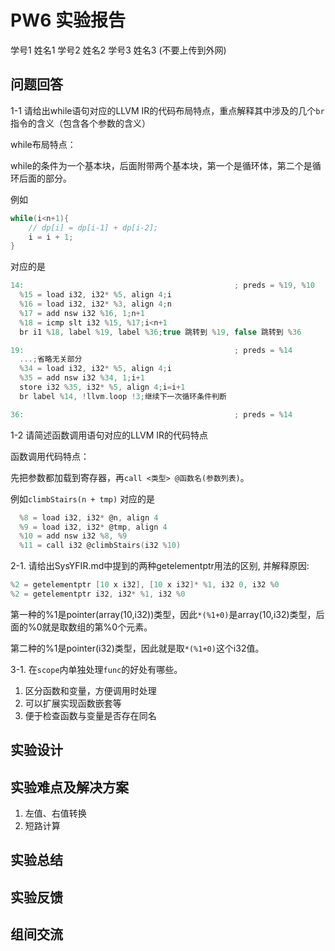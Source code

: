 # PW6 实验报告

学号1 姓名1 学号2 姓名2 学号3 姓名3 (不要上传到外网)

## 问题回答

1-1 请给出while语句对应的LLVM IR的代码布局特点，重点解释其中涉及的几个`br`指令的含义（包含各个参数的含义）

while布局特点：

while的条件为一个基本块，后面附带两个基本块，第一个是循环体，第二个是循环后面的部分。

例如

```c++
while(i<n+1){
    // dp[i] = dp[i-1] + dp[i-2];
    i = i + 1;
}
```

对应的是

```c
14:                                               ; preds = %19, %10
  %15 = load i32, i32* %5, align 4;i
  %16 = load i32, i32* %3, align 4;n
  %17 = add nsw i32 %16, 1;n+1
  %18 = icmp slt i32 %15, %17;i<n+1
  br i1 %18, label %19, label %36;true 跳转到 %19, false 跳转到 %36

19:                                               ; preds = %14
  ...;省略无关部分
  %34 = load i32, i32* %5, align 4;i
  %35 = add nsw i32 %34, 1;i+1
  store i32 %35, i32* %5, align 4;i=i+1
  br label %14, !llvm.loop !3;继续下一次循环条件判断

36:                                               ; preds = %14

```

1-2 请简述函数调用语句对应的LLVM IR的代码特点

函数调用代码特点：

先把参数都加载到寄存器，再`call <类型> @函数名(参数列表)`。

例如`climbStairs(n + tmp)` 对应的是

```c
  %8 = load i32, i32* @n, align 4
  %9 = load i32, i32* @tmp, align 4
  %10 = add nsw i32 %8, %9
  %11 = call i32 @climbStairs(i32 %10)
```

2-1. 请给出SysYFIR.md中提到的两种getelementptr用法的区别, 并解释原因:

```c
%2 = getelementptr [10 x i32], [10 x i32]* %1, i32 0, i32 %0
%2 = getelementptr i32, i32* %1, i32 %0
```

第一种的%1是pointer(array(10,i32))类型，因此`*(%1+0)`是array(10,i32)类型，后面的%0就是取数组的第%0个元素。

第二种的%1是pointer(i32)类型，因此就是取`*(%1+0)`这个i32值。

3-1. 在`scope`内单独处理`func`的好处有哪些。

1. 区分函数和变量，方便调用时处理
2. 可以扩展实现函数嵌套等
3. 便于检查函数与变量是否存在同名

## 实验设计

## 实验难点及解决方案

1. 左值、右值转换
2. 短路计算

## 实验总结

## 实验反馈

## 组间交流
